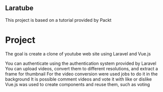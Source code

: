 ## Laratube

This project is based on a tutorial provided by Packt

# Project
The goal is create a clone of youtube web site using Laravel and Vue.js

You can authenticate using the authentication system provided by Laravel
You can upload videos, convert them to different resolutions, and extract a frame for thumbnail
For the video conversion were used jobs to do it in the background
It is possible comment videos and vote it with like or dislike
Vue.js was used to create components and reuse them, such as voting
